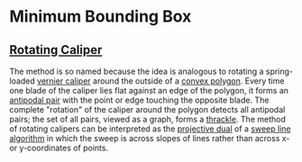# Minimum Bounding Box

## [Rotating Caliper](https://en.wikipedia.org/wiki/Rotating_calipers)

The method is so named because the idea is analogous to rotating a spring-loaded [vernier caliper](https://en.wikipedia.org/wiki/Vernier_caliper) around the outside of a [convex polygon](https://en.wikipedia.org/wiki/Convex_polygon). Every time one blade of the caliper lies flat against an edge of the polygon, it forms an [antipodal pair](https://en.wikipedia.org/wiki/Antipodal_point) with the point or edge touching the opposite blade. The complete "rotation" of the caliper around the polygon detects all antipodal pairs; the set of all pairs, viewed as a graph, forms a [thrackle](https://en.wikipedia.org/wiki/Thrackle). The method of rotating calipers can be interpreted as the [projective dual](<https://en.wikipedia.org/wiki/Duality_(projective_geometry)>) of a [sweep line algorithm](https://en.wikipedia.org/wiki/Sweep_line_algorithm) in which the sweep is across slopes of lines rather than across x- or y-coordinates of points.

